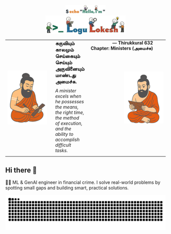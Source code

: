 <!-- Top Image (50% size of bottom image) -->
<div align="center">
  <img src="name1.png" alt="Top Image" width="25%" />
</div>
<!-- Bottom Image (full size) -->
<div align="center">
  <img src="name2.png" alt="Bottom Image" width="50%" />
</div>


<div align="center">
  <table style="border: none; border-collapse: collapse;">
    <tr style="border: none;">
      <td width="150" align="center" style="border: none;">
        <img src="2.png" width="150" alt="Thiruvalluvar" />
      </td>
      <td style="padding: 0 20px; border: none;">
        <div style="display: flex; justify-content: space-between; align-items: flex-start;">
          <div style="text-align: left; flex: 1;">
            <h3 style="margin: 0;">கருவியும் காலமும் செய்கையும் செய்யும்<br>
            அருவினையும் மாண்டது அமைச்சு.</h3>
            <p style="margin: 10px 0;"><i>A minister excels when he possesses the means, the right time,<br>
            the method of execution, and the ability to accomplish difficult tasks.</i></p>
          </div>
          <div style="text-align: right; flex-shrink: 0; margin-left: 20px;">
            <p style="margin: 0;"><strong>— Thirukkural 632<br>Chapter: Ministers (அமைச்சு)</strong></p>
          </div>
        </div>
      </td>
      <td width="150" align="center" style="border: none;">
        <img src="1.png" width="150" alt="Thiruvalluvar" />
      </td>
    </tr>
  </table>
</div>

## Hi there 👋
👨‍💻 ML & GenAI engineer in financial crime. I solve real-world problems by spotting small gaps and building smart, practical solutions.

<!--
**Logulokesh/Logulokesh** is a ✨ _special_ ✨ repository because its `README.md` (this file) appears on your GitHub profile.

Here are some ideas to get you started:

- 🔭 I’m currently working on ...
- 🌱 I’m currently learning ...
- 👯 I’m looking to collaborate on ...
- 🤔 I’m looking for help with ...
- 💬 Ask me about ...
- 📫 How to reach me: ...
- 😄 Pronouns: ...
- ⚡ Fun fact: ...
--><!-- GitHub Snake Light and Dark Mode Support -->
<picture>
  <source media="(prefers-color-scheme: dark)" srcset="https://github.com/Logulokesh/Logulokesh/blob/output/github-contribution-grid-snake-dark.svg">
  <source media="(prefers-color-scheme: light)" srcset="https://github.com/Logulokesh/Logulokesh/blob/output/github-contribution-grid-snake.svg">
  <img alt="GitHub Contribution Snake" src="https://github.com/Logulokesh/Logulokesh/blob/output/github-contribution-grid-snake.svg">
</picture>
